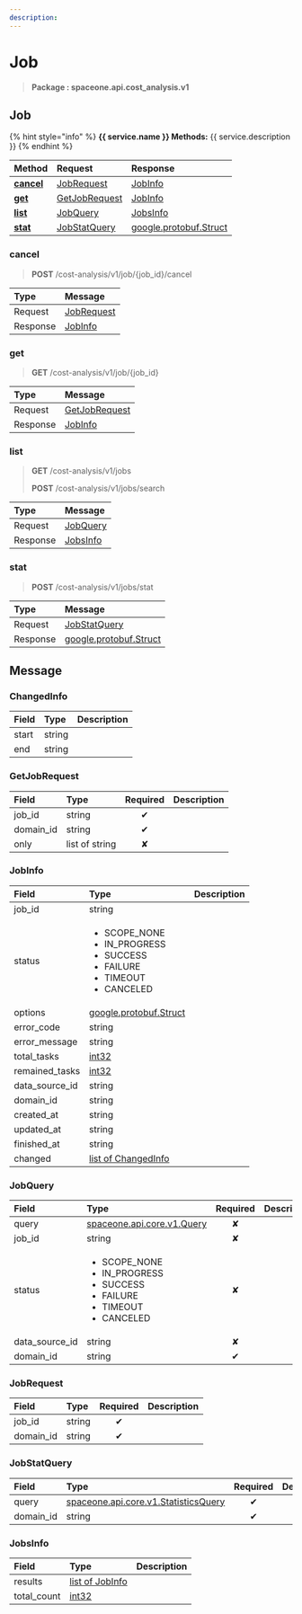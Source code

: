 ```yaml
---
description:  
---
```

# Job

>  **Package : spaceone.api.cost_analysis.v1**

## Job

{% hint style="info" %}
**{{ service.name }} Methods:**
{{ service.description }}
{%  endhint %}


| Method | Request | Response |
| :----- | :-------- | :-------- |
| [**cancel**](job.md#cancel)|   [JobRequest](job.md#jobrequest) |   [JobInfo](job.md#jobinfo) |
| [**get**](job.md#get)|   [GetJobRequest](job.md#getjobrequest) |   [JobInfo](job.md#jobinfo) |
| [**list**](job.md#list)|   [JobQuery](job.md#jobquery) |   [JobsInfo](job.md#jobsinfo) |
| [**stat**](job.md#stat)|   [JobStatQuery](job.md#jobstatquery) |  [google.protobuf.Struct](https://github.com/protocolbuffers/protobuf/blob/master/src/google/protobuf/struct.proto)| 
 

 
### cancel
> **POST** /cost-analysis/v1/job/{job_id}/cancel
>


| Type | Message |
| :--- | :--- |
| Request | [JobRequest](job.md#jobrequest) |
| Response |  [JobInfo](job.md#jobinfo)  |
 
 

 
### get
> **GET** /cost-analysis/v1/job/{job_id}
>


| Type | Message |
| :--- | :--- |
| Request | [GetJobRequest](job.md#getjobrequest) |
| Response |  [JobInfo](job.md#jobinfo)  |
 
 

 
### list
> **GET** /cost-analysis/v1/jobs
>
> **POST** /cost-analysis/v1/jobs/search



| Type | Message |
| :--- | :--- |
| Request | [JobQuery](job.md#jobquery) |
| Response |  [JobsInfo](job.md#jobsinfo)  |
 
 

 
### stat
> **POST** /cost-analysis/v1/jobs/stat
>


| Type | Message |
| :--- | :--- |
| Request | [JobStatQuery](job.md#jobstatquery) |
| Response | [google.protobuf.Struct](https://github.com/protocolbuffers/protobuf/blob/master/src/google/protobuf/struct.proto) |


## 

## Message

### ChangedInfo
| Field | Type |  Description |
| :--- | :--- | :--- |
| start |string | |
| end |string | |

### GetJobRequest
| Field | Type | Required | Description |
| :--- | :--- | :---: | :--- |
| job_id |string|✔| |
| domain_id |string|✔| |
| only |list of string|✘| |

### JobInfo
<table>
  <thead>
    <tr>
      <th style="text-align:left; width:100px;">Field</th>
      <th style="text-align:left">Type</th>
      <th style="text-align:left">Description</th>
    </tr>
  </thead>
  <tbody>
    <tr>
      <td style="text-align:left; width:100px;">job_id</td>
      <td style="text-align:left">string</td>
<td style="text-align:left"></td>

   </tr>
    <tr>
      <td style="text-align:left; width:100px;">status</td>
      <td style="text-align:left"><ul>
          	<li>SCOPE_NONE</li>
          	<li>IN_PROGRESS</li>
          	<li>SUCCESS</li>
          	<li>FAILURE</li>
          	<li>TIMEOUT</li>
          	<li>CANCELED</li>
        </ul></td>
<td style="text-align:left"></td>

   </tr>
    <tr>
      <td style="text-align:left; width:100px;">options</td>
      <td style="text-align:left"><a href="https://github.com/protocolbuffers/protobuf/blob/master/src/google/protobuf/struct.proto">google.protobuf.Struct</a></td>
<td style="text-align:left"></td>

   </tr>
    <tr>
      <td style="text-align:left; width:100px;">error_code</td>
      <td style="text-align:left">string</td>
<td style="text-align:left"></td>

   </tr>
    <tr>
      <td style="text-align:left; width:100px;">error_message</td>
      <td style="text-align:left">string</td>
<td style="text-align:left"></td>

   </tr>
    <tr>
      <td style="text-align:left; width:100px;">total_tasks</td>
      <td style="text-align:left"><a href="https://github.com/protocolbuffers/protobuf/blob/master/src/google/protobuf/type.proto">int32</a></td>
<td style="text-align:left"></td>

   </tr>
    <tr>
      <td style="text-align:left; width:100px;">remained_tasks</td>
      <td style="text-align:left"><a href="https://github.com/protocolbuffers/protobuf/blob/master/src/google/protobuf/type.proto">int32</a></td>
<td style="text-align:left"></td>

   </tr>
    <tr>
      <td style="text-align:left; width:100px;">data_source_id</td>
      <td style="text-align:left">string</td>
<td style="text-align:left"></td>

   </tr>
    <tr>
      <td style="text-align:left; width:100px;">domain_id</td>
      <td style="text-align:left">string</td>
<td style="text-align:left"></td>

   </tr>
    <tr>
      <td style="text-align:left; width:100px;">created_at</td>
      <td style="text-align:left">string</td>
<td style="text-align:left"></td>

   </tr>
    <tr>
      <td style="text-align:left; width:100px;">updated_at</td>
      <td style="text-align:left">string</td>
<td style="text-align:left"></td>

   </tr>
    <tr>
      <td style="text-align:left; width:100px;">finished_at</td>
      <td style="text-align:left">string</td>
<td style="text-align:left"></td>

   </tr>
    <tr>
      <td style="text-align:left; width:100px;">changed</td>
      <td style="text-align:left"><a href="job.md#changedinfo">list of ChangedInfo</a></td>
<td style="text-align:left"></td>

   </tr>
  </tbody>
</table>



### JobQuery
<table>
  <thead>
    <tr>
      <th style="text-align:left; width:100px;">Field</th>
      <th style="text-align:left">Type</th>
      <th style="text-align:center">Required</th>
      <th style="text-align:left">Description</th>
    </tr>
  </thead>
  <tbody>
    <tr>
      <td style="text-align:left; width:100px;">query</td>
      <td style="text-align:left"><a href="https://spaceone-dev.gitbook.io/api-reference/common-v1/search-query">spaceone.api.core.v1.Query</a></td>
<td style="text-align:center">✘</td>
<td style="text-align:left"></td>
   </tr>
    <tr>
      <td style="text-align:left; width:100px;">job_id</td>
      <td style="text-align:left">string</td>
<td style="text-align:center">✘</td>
<td style="text-align:left"></td>
   </tr>
    <tr>
      <td style="text-align:left; width:100px;">status</td>
      <td style="text-align:left"><ul>
          	<li>SCOPE_NONE</li>
          	<li>IN_PROGRESS</li>
          	<li>SUCCESS</li>
          	<li>FAILURE</li>
          	<li>TIMEOUT</li>
          	<li>CANCELED</li>
        </ul></td>
<td style="text-align:center">✘</td>
<td style="text-align:left"></td>
   </tr>
    <tr>
      <td style="text-align:left; width:100px;">data_source_id</td>
      <td style="text-align:left">string</td>
<td style="text-align:center">✘</td>
<td style="text-align:left"></td>
   </tr>
    <tr>
      <td style="text-align:left; width:100px;">domain_id</td>
      <td style="text-align:left">string</td>
<td style="text-align:center">✔</td>
<td style="text-align:left"></td>
   </tr>
  </tbody>
</table>



### JobRequest
| Field | Type | Required | Description |
| :--- | :--- | :---: | :--- |
| job_id |string|✔| |
| domain_id |string|✔| |

### JobStatQuery
| Field | Type | Required | Description |
| :--- | :--- | :---: | :--- |
| query |[spaceone.api.core.v1.StatisticsQuery](https://spaceone-dev.gitbook.io/api-reference/common-v1/statistics-query)|✔| |
| domain_id |string|✔| |

### JobsInfo
| Field | Type |  Description |
| :--- | :--- | :--- |
| results |[list of JobInfo](job.md#jobinfo) | |
| total_count |[int32](https://github.com/protocolbuffers/protobuf/blob/master/src/google/protobuf/type.proto) | |
